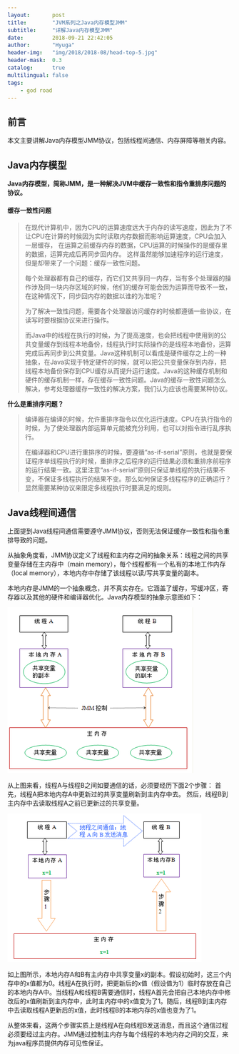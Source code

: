 ```yaml
---
layout:       post
title:        "JVM系列之Java内存模型JMM"
subtitle:     "详解Java内存模型JMM"
date:         2018-09-21 22:42:05
author:       "Hyuga"
header-img:   "img/2018/2018-08/head-top-5.jpg"
header-mask:  0.3
catalog:      true
multilingual: false
tags:
    - god road
---
```


## 前言
本文主要讲解Java内存模型JMM协议，包括线程间通信、内存屏障等相关内容。

## Java内存模型
**Java内存模型，简称JMM，是一种解决JVM中缓存一致性和指令重排序问题的协议。**

#### 缓存一致性问题

> 在现代计算机中，因为CPU的运算速度远大于内存的读写速度，因此为了不让CPU在计算的时候因为实时读取内存数据而影响运算速度，CPU会加入一层缓存， 在运算之前缓存内存的数据，CPU运算的时候操作的是缓存里的数据，运算完成后再同步回内存。 这样虽然能够加速程序的运行速度，但是却带来了一个问题：缓存一致性问题。
>
> 每个处理器都有自己的缓存，而它们又共享同一内存，当有多个处理器的操作涉及同一块内存区域的时候，他们的缓存可能会因为运算而导致不一致，在这种情况下，同步回内存的数据以谁的为准呢？
>
> 为了解决一致性问题，需要各个处理器访问缓存的时候都遵循一些协议，在读写时要根据协议来进行操作。
>
> 而Java中的线程在执行的时候，为了提高速度，也会把线程中使用到的公共变量缓存到线程本地备份，线程执行时实际操作的是线程本地备份，运算完成后再同步到公共变量。Java这种机制可以看成是硬件缓存之上的一种抽象，在Java实现于特定硬件的时候，就可以把公共变量保存到内存，把线程本地备份保存到CPU缓存从而提升运行速度。Java的这种缓存机制和硬件的缓存机制一样，存在缓存一致性问题。Java的缓存一致性问题怎么解决，参考处理器缓存一致性的解决方案，我们认为应该也需要某种协议。

**什么是重排序问题？**

> 编译器在编译的时候，允许重排序指令以优化运行速度。CPU在执行指令的时候，为了使处理器内部运算单元能被充分利用，也可以对指令进行乱序执行。
>
> 在编译器和CPU进行重排序的时候，要遵循“as-if-serial”原则，也就是要保证程序单线程执行的时候，重排序之后程序的运行结果必须和重排序前程序的运行结果一致。这里注意“as-if-serial”原则只保证单线程的执行结果不变，不保证多线程执行的结果不变。那么如何保证多线程程序的正确运行？显然需要某种协议来限定多线程执行时要满足的规则。

## Java线程间通信
上面提到Java线程间通信需要遵守JMM协议，否则无法保证缓存一致性和指令重排导致的问题。

从抽象角度看，JMM协议定义了线程和主内存之间的抽象关系：线程之间的共享变量存储在主内存中（main memory），每个线程都有一个私有的本地工作内存（local memory），本地内存中存储了该线程以读/写共享变量的副本。

本地内存是JMM的一个抽象概念，并不真实存在。它涵盖了缓存，写缓冲区，寄存器以及其他的硬件和编译器优化。Java内存模型的抽象示意图如下：

![](../img/2018/2018-09/jmm-1.png)

从上图来看，线程A与线程B之间如要通信的话，必须要经历下面2个步骤：
首先，线程A把本地内存A中更新过的共享变量刷新到主内存中去。
然后，线程B到主内存中去读取线程A之前已更新过的共享变量。

![](../img/2018/2018-09/jmm-2.png)

如上图所示，本地内存A和B有主内存中共享变量x的副本。假设初始时，这三个内存中的x值都为0。线程A在执行时，把更新后的x值（假设值为1）临时存放在自己的本地内存A中。当线程A和线程B需要通信时，线程A首先会把自己本地内存中修改后的x值刷新到主内存中，此时主内存中的x值变为了1。随后，线程B到主内存中去读取线程A更新后的x值，此时线程B的本地内存的x值也变为了1。

从整体来看，这两个步骤实质上是线程A在向线程B发送消息，而且这个通信过程必须要经过主内存。JMM通过控制主内存与每个线程的本地内存之间的交互，来为java程序员提供内存可见性保证。


